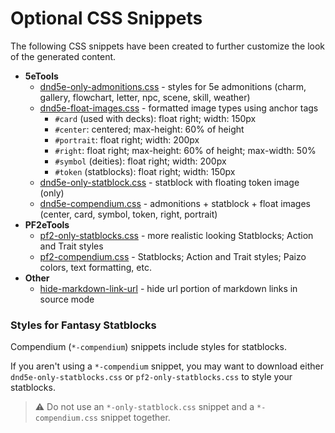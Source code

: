 # Optional CSS Snippets

The following CSS snippets have been created to further customize the look of the generated content.

- **5eTools**
    - [dnd5e-only-admonitions.css](dnd5e-only-admonitions.css) - styles for 5e admonitions (charm, gallery, flowchart, letter, npc, scene, skill, weather)
    - [dnd5e-float-images.css](dnd5e-float-images.css) - formatted image types using anchor tags
        - `#card` (used with decks): float right; width: 150px
        - `#center`: centered; max-height: 60% of height
        - `#portrait`: float right; width: 200px
        - `#right`: float right; max-height: 60% of height; max-width: 50%
        - `#symbol` (deities): float right; width: 200px
        - `#token` (statblocks): float right; width: 150px
    - [dnd5e-only-statblock.css](dnd5e-only-statblock.css) - statblock with floating token image (only)
    - [dnd5e-compendium.css](dnd5e-compendium.css) - admonitions + statblock + float images (center, card, symbol, token, right, portrait)
- **PF2eTools**
    - [pf2-only-statblocks.css](pf2-only-statblocks.css) - more realistic looking Statblocks; Action and Trait styles
    - [pf2-compendium.css](pf2-compendium.css) - Statblocks; Action and Trait styles; Paizo colors, text formatting, etc.
- **Other**
    - [hide-markdown-link-url](hide-markdown-link-url.css) - hide url portion of markdown links in source mode

### Styles for Fantasy Statblocks

Compendium (`*-compendium`) snippets include styles for statblocks.

If you aren't using a `*-compendium` snippet, you may want to download either `dnd5e-only-statblocks.css` or `pf2-only-statblocks.css` to style your statblocks.

> ⚠️ Do not use an `*-only-statblock.css` snippet and a `*-compendium.css` snippet together.
